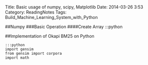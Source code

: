 Title: Basic usage of numpy, scipy, Matplotlib
Date: 2014-03-26 3:53
Category: ReadingNotes
Tags: Build_Machine_Learning_System_with_Python

##Numpy
###Basic Operation
####Create Array
    :::python


##Implementation of Okapi BM25 on Python

    :::python
    import gensim
    from gensim import corpora
    import math